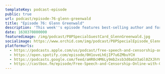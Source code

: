```yaml
---
templateKey: podcast-episode
public: true
url: podcast/episode-76-glenn-greenwald
title: "Episode 76: Glenn Greenwald"
description: 'This week''s episode features best-selling author and former constitutional lawyer Glenn Greenwald''s keynote presentation from Priv8''s digital summit last week. "If you give the state too much-unchecked authority, it is going to abuse it." Glenn joins Orchid''s CEO, Dr. Steven Waterhouse (Seven), and journalist Naomi Brockwell to talk about the importance of protecting free speech and the impact of censorship online.'
date: 1638370800000
featuredimage: /img/podcast/P8PSpecialGuestCard_GlennGreenwald.jpg
socialimage: https://www.orchid.com/img/podcast/P8PSpecialEpisode_GlennGreenwald.png
platformurls:
  - https://podcasts.apple.com/us/podcast/free-speech-and-censorship-online-with-glenn-greenwald/id1516705670?i=1000543638223
  - https://open.spotify.com/episode/0H1oveLh6jIP7u6ZMbuYCH
  - https://podcasts.google.com/feed/aHR0cHM6Ly9mb2xsb3d0aGV3aGl0ZXJhYmJpdC5saWJzeW4uY29tL3Jzcw/episode/YjU5MmU0YzYtNTMwYS00NmE3LTk4NmYtMjA4ODc1MmQ2NTE5
  - https://castbox.fm/episode/Free-Speech-and-Censorship-Online-with-Glenn-Greenwald-id2954358-id447009125
---
```

